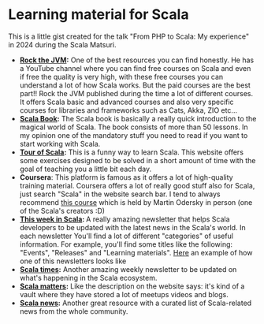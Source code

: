 # Learning material for Scala

This is a little gist created for the talk "From PHP to Scala: My experience" in 2024 during the Scala Matsuri.

* <b>[Rock the JVM](https://rockthejvm.com/):</b> One of the best resources you can find honestly. He has a YouTube channel where you can find free courses on Scala and even if free the quality is very high, with these free courses you can understand a lot of how Scala works. But the paid courses are the best part!! Rock the JVM published during the time a lot of different courses. It offers Scala basic and advanced courses and also very specific courses for libraries and frameworks such as Cats, Akka, ZIO etc...
* <b>[Scala Book](https://docs.scala-lang.org/scala3/book/introduction.html):</b> The Scala book is basically a really quick introduction to the magical world of Scala. The book consists of more than 50 lessons. In my opinion one of the mandatory stuff you need to read if you want to start working with Scala.
* <b>[Tour of Scala](https://tourofscala.com/):</b> This is a funny way to learn Scala. This website offers some exercises designed to be solved in a short amount of time with the goal of teaching you a little bit each day.
* <b>Coursera</b>: This platform is famous as it offers a lot of high-quality training material. Coursera offers a lot of really good stuff also for Scala, just search "Scala" in the website search bar. I tend to always recommend [this course](https://www.coursera.org/specializations/scala) which is held by Martin Odersky in person (one of the Scala's creators :D)
* <b>[This week in Scala](https://petr-zapletal.medium.com/): </b> A really amazing newsletter that helps Scala developers to be updated with the latest news in the Scala's world. In each newsletter You'll find a lot of different "categories" of useful information. For example, you'll find some titles like the following: "Events", "Releases" and "Learning materials".
[Here](https://petr-zapletal.medium.com/this-week-in-scala-mar-11-2024-a9e3192790c2) an example of how one of this newsletters looks like
* <b>[Scala times](https://scalatimes.com/):</b> Another amazing weekly newsletter to be updated on what's happening in the Scala ecosystem.
* <b>[Scala matters](https://www.scalamatters.io/):</b> Like the description on the website says: it's kind of a vault where they have stored a lot of meetups videos and blogs.
* <b>[Scala news](https://www.scalanews.net/):</b> Another great resource with a curated list of Scala-related news from the whole community.


